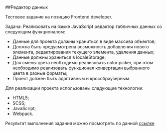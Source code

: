 ##Редактор данных

Тестовое задание на позицию Frontend developer.

Задача: Реализовать на языке JavaScript редактор табличных данных со следующим функционалом:

- Данные для проекта должны храниться в виде массива объектов;
- Должна быть предусмотрена возможность добавления нового элемента, редактирования текущего элемента, удаления данных;
- Данные должны храниться в localeStorage;
- Для смены цвета необходимо реализовать color picker, при этом необходимо реализовать функционал конвертации выбранного цвета в разные форматы;
- Проект должен быть адаптивным и кроссбраузерным.

Для реализации проекта использованы следующие технологии:

- HTML5;
- SCSS;
- JavaScript;
- Webpack.

Результат выполнения задания можно посмотреть по данной [ссылке](https://vladimirshadrov.github.io/Table-editor/)
